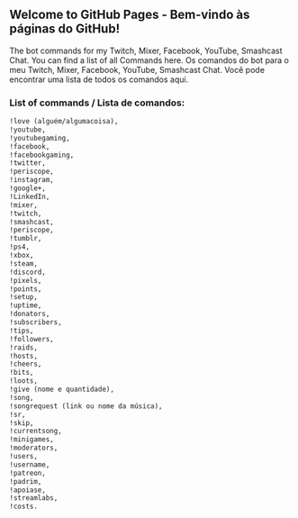 ## Welcome to GitHub Pages - Bem-vindo às páginas do GitHub!

The bot commands for my Twitch, Mixer, Facebook, YouTube, Smashcast Chat. You can find a list of all Commands here.
Os comandos do bot para o meu Twitch, Mixer, Facebook, YouTube, Smashcast Chat. Você pode encontrar uma lista de todos os comandos aqui.

### List of commands / Lista de comandos:

```markdown
!love (alguém/algumacoisa), 
!youtube, 
!youtubegaming, 
!facebook, 
!facebookgaming, 
!twitter, 
!periscope, 
!instagram, 
!google+, 
!LinkedIn, 
!mixer, 
!twitch, 
!smashcast, 
!periscope, 
!tumblr, 
!ps4, 
!xbox, 
!steam, 
!discord, 
!pixels, 
!points, 
!setup, 
!uptime, 
!donators, 
!subscribers, 
!tips, 
!followers, 
!raids, 
!hosts, 
!cheers, 
!bits, 
!loots, 
!give (nome e quantidade), 
!song, 
!songrequest (link ou nome da música), 
!sr, 
!skip, 
!currentsong, 
!minigames, 
!moderators, 
!users, 
!username, 
!patreon, 
!padrim, 
!apoiase, 
!streamlabs, 
!costs.
```
